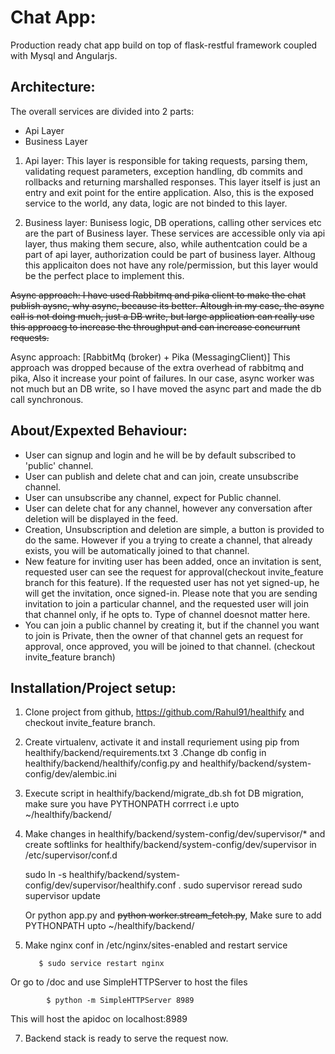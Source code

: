 # Chat App:
Production ready chat app build on top of flask-restful framework coupled with Mysql and Angularjs.

## Architecture:
The overall services are divided into 2 parts:
  - Api Layer
  - Business Layer
  
  1. Api layer: This layer is responsible for taking requests, parsing them, validating request parameters, exception handling, db commits and rollbacks and returning marshalled responses. This layer itself is just an entry and exit point for the entire application. Also, this is the exposed service to the world, any data, logic are not binded to this layer.
  
  2. Business layer: Bunisess logic, DB operations, calling other services etc are the part of Business layer. These services are accessible only via api layer, thus making them secure, also, while authentcation could be a part of api layer, authorization could be part of business layer. Althoug this applicaiton does not have any role/permission, but this layer would be the perfect place to implement this.
  
~~Async approach: I have used Rabbitmq and pika client to make the chat publish aysnc, why async, because its better. Altough in my case, the async call is not doing much, just a DB write, but large application can really use this approacg to increase the throughput and can increase concurrunt requests.~~

Async approach: [RabbitMq (broker) + Pika (MessagingClient)] This  approach was dropped because of the extra overhead of rabbitmq and pika, Also it increase your point of failures. In our case, async worker was not much but an DB write, so I have moved the async part and made the db call synchronous.

## About/Expexted Behaviour:
  - User can signup and login and he will be by default subscribed to 'public' channel. 
  - User can publish and delete chat and can join, create unsubscribe channel.
  - User can unsubscribe any channel, expect for Public channel.
  - User can delete chat for any channel, however any conversation after deletion will be displayed in the feed.
  - Creation, Unsubscription and deletion are simple, a button is provided to do the same. However if you a trying to create a channel, that already exists, you will be automatically joined to that channel.
  - New feature for inviting user has been added, once an invitation is sent, requested user can see the request for approval(checkout invite_feature branch for this feature). If the requested user has not yet signed-up, he will get the invitation, once signed-in. Please note that you are sending invitation to join a particular channel, and the requested user will join that channel only, if he opts to. Type of channel doesnot matter here.
  - You can join a public channel by creating it, but if the channel you want to join is Private, then the owner of that channel gets an request for approval, once approved, you will be joined to that channel. (checkout invite_feature branch)


## Installation/Project setup:

  1. Clone project from github, https://github.com/Rahul91/healthify and checkout invite_feature branch.
  2. Create virtualenv, activate it and install requriement using pip from healthify/backend/requirements.txt
  3 .Change db config in healthify/backend/healthify/config.py and healthify/backend/system-config/dev/alembic.ini 
  4. Execute script in healthify/backend/migrate_db.sh fot DB migration, make sure you have PYTHONPATH corrrect i.e upto ~/healthify/backend/
  5. Make changes in healthify/backend/system-config/dev/supervisor/* and create softlinks for healthify/backend/system-config/dev/supervisor in /etc/supervisor/conf.d
        
        sudo ln -s healthify/backend/system-config/dev/supervisor/healthify.conf .
        sudo supervisor reread
        sudo supervisor update

      Or python app.py  and  ~~python worker.stream_fetch.py~~, Make sure to add PYTHONPATH upto ~/healthify/backend/
      
  6. Make nginx conf in /etc/nginx/sites-enabled and restart service
        
            $ sudo service restart nginx
    
  Or go to /doc and use SimpleHTTPServer to host the files

            $ python -m SimpleHTTPServer 8989
    
  This will host the apidoc on localhost:8989
    
  7. Backend stack is ready to serve the request now.
